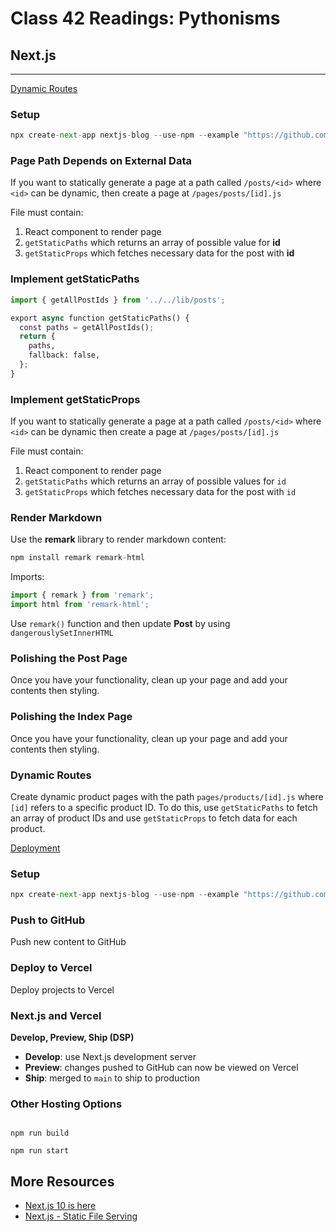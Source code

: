 # Class 42 Readings: Pythonisms

## Next.js

___

[Dynamic Routes](https://nextjs.org/learn/basics/dynamic-routes)

### Setup

```python
npx create-next-app nextjs-blog --use-npm --example "https://github.com/vercel/next-learn/tree/master/basics/dynamic-routes-starter"
```

### Page Path Depends on External Data  

If you want to statically generate a page at a path called `/posts/<id>` where `<id>` can be dynamic, then create a page at `/pages/posts/[id].js`

File must contain:

1. React component to render page
2. `getStaticPaths` which returns an array of possible value for **id**
3. `getStaticProps` which fetches necessary data for the post with **id**

### Implement getStaticPaths

```python
import { getAllPostIds } from '../../lib/posts';

export async function getStaticPaths() {
  const paths = getAllPostIds();
  return {
    paths,
    fallback: false,
  };
}
```

### Implement getStaticProps

If you want to statically generate a page at a path called `/posts/<id>` where `<id>` can be dynamic then create a page at `/pages/posts/[id].js`

File must contain:

1. React component to render page
2. `getStaticPaths` which returns an array of possible values for `id`
3. `getStaticProps` which fetches necessary data for the post with `id`

### Render Markdown

Use the **remark** library to render markdown content:

```python
npm install remark remark-html
```

Imports:

```python
import { remark } from 'remark';
import html from 'remark-html';
```

Use `remark()` function and then update **Post** by using `dangerouslySetInnerHTML`

### Polishing the Post Page

Once you have your functionality, clean up your page and add your contents then styling.  

### Polishing the Index Page

Once you have your functionality, clean up your page and add your contents then styling.  

### Dynamic Routes  

Create dynamic product pages with the path `pages/products/[id].js` where `[id]` refers to a specific product ID. To do this, use `getStaticPaths` to fetch an array of product IDs and use `getStaticProps` to fetch data for each product.  

[Deployment](https://nextjs.org/learn/basics/deploying-nextjs-app)

### Setup  

```python
npx create-next-app nextjs-blog --use-npm --example "https://github.com/vercel/next-learn/tree/master/basics/basics-final"
```

### Push to GitHub

Push new content to GitHub

### Deploy to Vercel

Deploy projects to Vercel

### Next.js and Vercel 

**Develop, Preview, Ship (DSP)**

- **Develop**: use Next.js development server
- **Preview**: changes pushed to GitHub can now be viewed on Vercel
- **Ship**: merged to `main` to ship to production

### Other Hosting Options

```ptyhon

npm run build

npm run start
```

## More Resources  

- [Next.js 10 is here](https://www.youtube.com/watch?v=JWCS5IdECVI)
- [Next.js - Static File Serving](https://nextjs.org/docs/basic-features/static-file-serving)
